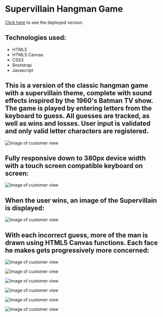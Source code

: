 # Supervillain Hangman Game

[Click here](https://m081779.github.io/Hangman-Game/) to see the deployed version.

## Technologies used:
* HTML5
* HTML5 Canvas
* CSS3
* Bootstrap
* Javascript


## This is a version of the classic hangman game with a supervillain theme, complete with sound effects inspired by the 1960's Batman TV show.  The game is played by entering letters from the keyboard to guess.  All guesses are tracked, as well as wins and losses.  User input is validated and only valid letter characters are registered.
![Image of customer view](https://github.com/m081779/Hangman-Game/blob/master/assets/images/img1.png)


## Fully responsive down to 380px device width with a touch screen compatible keyboard on screen:
![Image of customer view](https://github.com/m081779/Hangman-Game/blob/master/assets/images/img9.png)


## When the user wins, an image of the Supervillain is displayed:
![Image of customer view](https://github.com/m081779/Hangman-Game/blob/master/assets/images/img2.png)


## With each incorrect guess, more of the man is drawn using HTML5 Canvas functions.  Each face he makes gets progressively more concerned:
![Image of customer view](https://github.com/m081779/Hangman-Game/blob/master/assets/images/img3.png)



![Image of customer view](https://github.com/m081779/Hangman-Game/blob/master/assets/images/img4.png)



![Image of customer view](https://github.com/m081779/Hangman-Game/blob/master/assets/images/img5.png)



![Image of customer view](https://github.com/m081779/Hangman-Game/blob/master/assets/images/img6.png)



![Image of customer view](https://github.com/m081779/Hangman-Game/blob/master/assets/images/img7.png)



![Image of customer view](https://github.com/m081779/Hangman-Game/blob/master/assets/images/img8.png)
